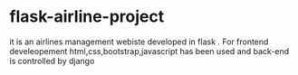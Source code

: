 # flask-airline-project
it is an airlines management webiste developed in flask . For frontend develeopement html,css,bootstrap,javascript has been used and back-end is controlled by django
